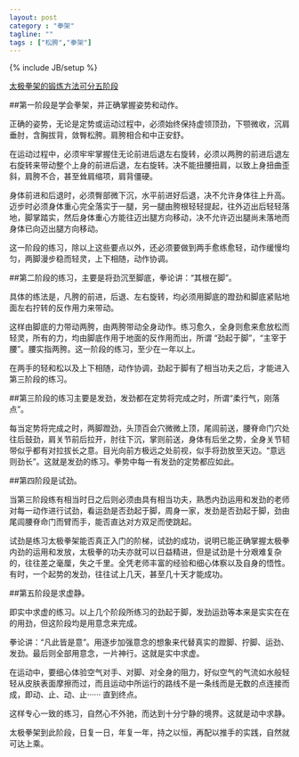 ```yaml
---
layout: post
category : "拳架"
tagline: ""
tags : ["松胯","拳架"]
---
```

{% include JB/setup %}

[太极拳架的锻炼方法可分五阶段](http://mp.weixin.qq.com/s?__biz=MzA5NDE2NDYwNQ==&mid=201026338&idx=1&sn=28b3ff3ac955fb8f22e4bae89dc701e4&scene=1&key=79cf83ea5128c3e5642ada3b99d44f649af3736a621fa93b02edde419f6a7cc701586bb147e2d12f90a236804268c84e&ascene=0&uin=MTE3OTExMjE0MQ%3D%3D&devicetype=iMac+MacBookPro11%2C1+OSX+OSX+10.10+build(14A389)&version=11020012&pass_ticket=48xy2qwuELYjWREMKF7Ewza0ceaEo2RVPMOPuLZ5p9HDmQ7JGPzyeFTFLMfxZ7Mt)

##第一阶段是学会拳架，并正确掌握姿势和动作。

正确的姿势，无论是定势或运动过程中，必须始终保持虚领顶劲，下颚微收，沉肩垂肘，含胸拔背，敛臀松胯。肩胯相合和中正安舒。

在运动过程中，必须牢牢掌握住无论前进后退左右旋转，必须以两胯的前进后退左右旋转来带动整个上身的前进后退，左右旋转。决不能扭腰扭肩，以致上身扭曲歪斜，肩胯不合，甚至耸肩缩项，肩背僵硬。

身体前进和后退时，必须臀部微下沉，水平前进好后退，决不允许身体往上升高。迈步时必须身体重心完全落实于一腿，另一腿由胯根轻轻提起，往外迈出后轻轻落地，脚掌踏实，然后身体重心方能往迈出腿方向移动，决不允许迈出腿尚未落地而身体已向迈出腿方向移动。

这一阶段的练习，除以上这些要点以外，还必须要做到两手愈练愈轻，动作缓慢均匀，两脚漫步稳而轻灵，上下相随，动作协调。

##第二阶段的练习，主要是将劲沉至脚底，拳论讲：“其根在脚”。

具体的练法是，凡胯的前进，后退、左右旋转，均必须用脚底的蹬劲和脚底紧贴地面左右拧转的反作用力来带动。

这样由脚底的力带动两胯，由两胯带动全身动作。练习愈久，全身则愈来愈放松而轻灵，所有的力，均由脚底作用于地面的反作用而出，所谓 “劲起于脚”，“主宰于腰”。腰实指两胯。这一阶段的练习，至少在一年以上。

在两手的轻和松以及上下相随，动作协调，劲起于脚有了相当功夫之后，才能进入第三阶段的练习。

##第三阶段的练习主要是发劲，发劲都在定势将完成之时，所谓“柔行气，刚落点”。

每当定势将完成之时，两脚蹬劲，头顶百会穴微微上顶，尾闾前送，腰脊命门穴处往后鼓劲，肩关节前后拉开，肘往下沉，掌则前送，身体有后坐之势，全身关节韧带似乎都有对拉拔长之意。目光向前方极远之处前视，似手将劲放至天边。“意远则劲长”。这就是发劲的练习。拳势中每一有发劲的定势都应如此。

##第四阶段是试劲。

当第三阶段练有相当时日之后则必须由具有相当功夫，熟悉内劲运用和发劲的老师对每一动作进行试劲，看运劲是否劲起于脚，周身一家，发劲是否劲起于脚，劲由尾闾腰脊命门而臂而手，能否直达对方双足而使跳起。

试劲是练习太极拳架能否真正入门的阶梯，试劲的成功，说明已能正确掌握太极拳内劲的运用和发放，太极拳的功夫亦就可以日益精进，但是试劲是十分艰难复杂的，往往差之毫厘，失之千里。全凭老师丰富的经验和细心体察以及自身的悟性。有时，一个起势的发劲，往往试上几天，甚至几十天才能成功。

##第五阶段是求虚静。

即实中求虚的练习。以上几个阶段所练习的劲起于脚，发劲运劲等本来是实实在在的用劲，但这阶段均是用意念来完成。

拳论讲：“凡此皆是意”。用逐步加强意念的想象来代替真实的蹬脚、拧脚、运劲、发劲。最后则全部用意念，一片神行。这就是实中求虚。

在运动中，要细心体验空气对手、对脚、对全身的阻力，好似空气的气流如水般轻轻从皮肤表面摩擦而过，而且运动中所运行的路线不是一条线而是无数的点连接而成，即动、止、动、止······ 直到终点。

这样专心一致的练习，自然心不外驰，而达到十分宁静的境界。这就是动中求静。

太极拳架到此阶段，日复一日，年复一年，持之以恒，再配以推手的实践，自然就可达上乘。